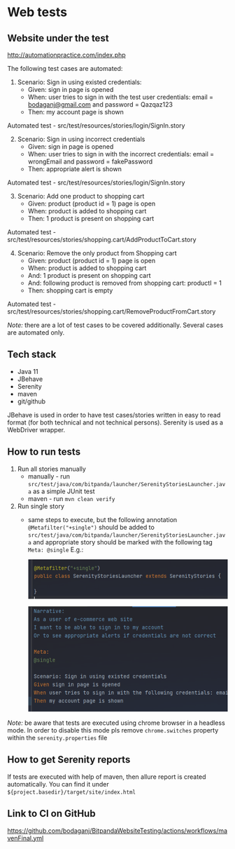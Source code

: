 # Web tests

## Website under the test

http://automationpractice.com/index.php

The following test cases are automated:

1. Scenario: Sign in using existed credentials:
    * Given: sign in page is opened
    * When: user tries to sign in with the test user credentials: email = bodaganj@gmail.com and password = Qazqaz123
    * Then: my account page is shown

Automated test - src/test/resources/stories/login/SignIn.story

2. Scenario: Sign in using incorrect credentials
    * Given: sign in page is opened
    * When: user tries to sign in with the incorrect credentials: email = wrongEmail and password = fakePassword
    * Then: appropriate alert is shown

Automated test - src/test/resources/stories/login/SignIn.story

3. Scenario: Add one product to shopping cart
    * Given: product (product id = 1) page is open
    * When: product is added to shopping cart
    * Then: 1 product is present on shopping cart

Automated test - src/test/resources/stories/shopping.cart/AddProductToCart.story

4. Scenario: Remove the only product from Shopping cart
    * Given: product (product id = 1) page is open
    * When: product is added to shopping cart
    * And: 1 product is present on shopping cart
    * And: following product is removed from shopping cart: productI = 1
    * Then: shopping cart is empty

Automated test - src/test/resources/stories/shopping.cart/RemoveProductFromCart.story

*Note:* there are a lot of test cases to be covered additionally. Several cases are automated only.

## Tech stack

* Java 11
* JBehave
* Serenity
* maven
* git/github

JBehave is used in order to have test cases/stories written in easy to read format (for both technical and not technical persons). Serenity
is used as a WebDriver wrapper.

## How to run tests

1. Run all stories manually
    * manually - run ```src/test/java/com/bitpanda/launcher/SerenityStoriesLauncher.java``` as a simple JUnit test
    * maven - run ```mvn clean verify```
2. Run single story
    * same steps to execute, but the following annotation ```@Metafilter("+single")``` should be added
      to ```src/test/java/com/bitpanda/launcher/SerenityStoriesLauncher.java```
      and appropriate story should be marked with the following tag ```Meta: @single```
      E.g.:
      
      ![img_1.png](png/img_1.png)

      ![img.png](png/img.png)

*Note:* be aware that tests are executed using chrome browser in a headless mode. In order to disable this mode pls
remove ```chrome.switches``` property within the ```serenity.properties``` file

## How to get Serenity reports

If tests are executed with help of maven, then allure report is created automatically. You can find it
under ```${project.basedir}/target/site/index.html```

## Link to CI on GitHub

https://github.com/bodaganj/BitpandaWebsiteTesting/actions/workflows/mavenFinal.yml


